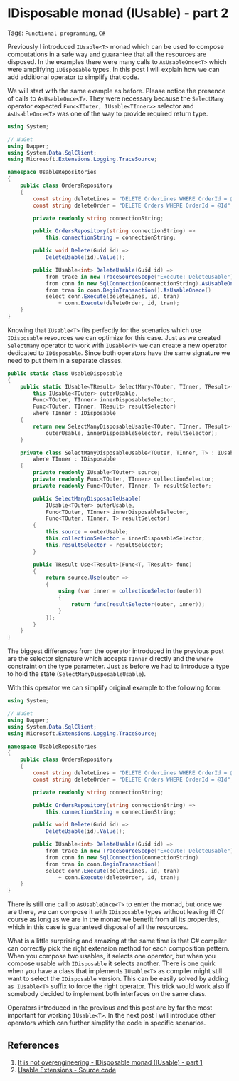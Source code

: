 # IDisposable monad (IUsable) - part 2

Tags: `Functional programming`, `C#`

Previously I introduced `IUsable<T>` monad which can be used to compose computations in a safe way and guarantee that all the resources are disposed. In the examples there were many calls to `AsUsableOnce<T>` which were amplifying `IDisposable` types. In this post I will explain how we can add additional operator to simplify that code.

We will start with the same example as before. Please notice the presence of calls to `AsUsableOnce<T>`. They were necessary because the `SelectMany` operator expected `Func<TOuter, IUsable<TInner>>` selector and `AsUsableOnce<T>` was one of the way to provide required return type.

```cs
using System;

// NuGet
using Dapper;
using System.Data.SqlClient;
using Microsoft.Extensions.Logging.TraceSource;

namespace UsableRepositories
{
    public class OrdersRepository
    {
        const string deleteLines = "DELETE OrderLines WHERE OrderId = @Id";
        const string deleteOrder = "DELETE Orders WHERE OrderId = @Id";

        private readonly string connectionString;

        public OrdersRepository(string connectionString) =>
            this.connectionString = connectionString;

        public void Delete(Guid id) =>
            DeleteUsable(id).Value();

        public IUsable<int> DeleteUsable(Guid id) =>
            from trace in new TraceSourceScope("Execute: DeleteUsable").AsUsableOnece()
            from conn in new SqlConnection(connectionString).AsUsableOnece()
            from tran in conn.BeginTransaction().AsUsableOnece()
            select conn.Execute(deleteLines, id, tran)
                + conn.Execute(deleteOrder, id, tran);
    }
}
```

Knowing that `IUsable<T>` fits perfectly for the scenarios which use `IDisposable` resources we can optimize for this case. Just as we created `SelectMany` operator to work with `IUsable<T>` we can create a new operator dedicated to `IDisposable`. Since both operators have the same signature we need to put them in a separate classes.


```cs
public static class UsableDisposable
{
    public static IUsable<TResult> SelectMany<TOuter, TInner, TResult>(
        this IUsable<TOuter> outerUsable,
        Func<TOuter, TInner> innerDisposableSelector,
        Func<TOuter, TInner, TResult> resultSelector)
        where TInner : IDisposable
    {
        return new SelectManyDisposableUsable<TOuter, TInner, TResult>(
            outerUsable, innerDisposableSelector, resultSelector);
    }

    private class SelectManyDisposableUsable<TOuter, TInner, T> : IUsable<T>
        where TInner : IDisposable
    {
        private readonly IUsable<TOuter> source;
        private readonly Func<TOuter, TInner> collectionSelector;
        private readonly Func<TOuter, TInner, T> resultSelector;

        public SelectManyDisposableUsable(
            IUsable<TOuter> outerUsable,
            Func<TOuter, TInner> innerDisposableSelector,
            Func<TOuter, TInner, T> resultSelector)
        {
            this.source = outerUsable;
            this.collectionSelector = innerDisposableSelector;
            this.resultSelector = resultSelector;
        }

        public TResult Use<TResult>(Func<T, TResult> func)
        {
            return source.Use(outer =>
            {
                using (var inner = collectionSelector(outer))
                {
                    return func(resultSelector(outer, inner));
                }
            });
        }
    }
}
```

The biggest differences from the operator introduced in the previous post are the selector signature which accepts `TInner` directly and the `where` constraint on the type parameter. Just as before we had to introduce a type to hold the state (`SelectManyDisposableUsable`).

With this operator we can simplify original example to the following form:

```cs
using System;

// NuGet
using Dapper;
using System.Data.SqlClient;
using Microsoft.Extensions.Logging.TraceSource;

namespace UsableRepositories
{
    public class OrdersRepository
    {
        const string deleteLines = "DELETE OrderLines WHERE OrderId = @Id";
        const string deleteOrder = "DELETE Orders WHERE OrderId = @Id";

        private readonly string connectionString;

        public OrdersRepository(string connectionString) =>
            this.connectionString = connectionString;

        public void Delete(Guid id) =>
            DeleteUsable(id).Value();

        public IUsable<int> DeleteUsable(Guid id) =>
            from trace in new TraceSourceScope("Execute: DeleteUsable").AsUsableOnece()
            from conn in new SqlConnection(connectionString)
            from tran in conn.BeginTransaction()
            select conn.Execute(deleteLines, id, tran)
                + conn.Execute(deleteOrder, id, tran);
    }
}
```

There is still one call to `AsUsableOnce<T>` to enter the monad, but once we are there, we can compose it with `IDisposable` types without leaving it! Of course as long as we are in the monad we benefit from all its properties, which in this case is guaranteed disposal of all the resources.

What is a little surprising and amazing at the same time is that C# compiler can correctly pick the right extension method for each composition pattern. When you compose two usables, it selects one operator, but when you compose usable with `IDisposable` it selects another. There is one quirk when you have a class that implements `IUsable<T>` as compiler might still want to select the `IDisposable` version. This can be easily solved by adding `as IUsable<T>` suffix to force the right operator. This trick would work also if somebody decided to implement both interfaces on the same class.

Operators introduced in the previous and this post are by far the most important for working `IUsable<T>`. In the next post I will introduce other operators which can further simplify the code in specific scenarios.

## References

1. [It is not overengineering - IDisposable monad (IUsable) - part 1][1]
2. [Usable Extensions - Source code][2]

[1]: http://www.itisnotoverengineering.com/2018/10/idisposable-monad-iusable-part-1.html
[2]: https://github.com/StanislawSwierc/Usable
